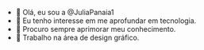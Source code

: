 - 👋 Olá, eu sou a @JuliaPanaia1
- 👀 Eu tenho interesse em me aprofundar em tecnologia.
- 🌱 Procuro sempre aprimorar meu conhecimento.
- 💞️ Trabalho na área de design gráfico.
<!---
JuliaPanaia1/JuliaPanaia1 is a ✨ special ✨ repository because its `README.md` (this file) appears on your GitHub profile.
You can click the Preview link to take a look at your changes.
--->
